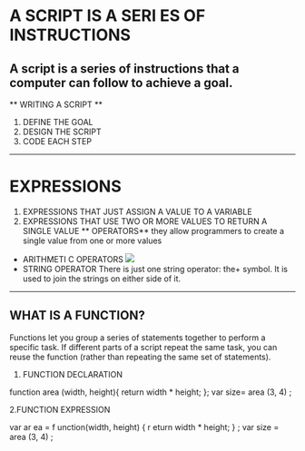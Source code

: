 # A SCRIPT IS A SERI ES OF INSTRUCTIONS
   A script is a series of instructions that a
   computer can follow to achieve a goal. 
-----------------------------------------------
** WRITING A SCRIPT **
1. DEFINE THE GOAL
2. DESIGN THE SCRIPT
3. CODE EACH STEP 
----------------------------------------------
# EXPRESSIONS
1. EXPRESSIONS THAT JUST ASSIGN A
VALUE TO A VARIABLE
2. EXPRESSIONS THAT USE TWO OR
MORE VALUES TO RETURN A
SINGLE VALUE 
** OPERATORS** 
they allow programmers to
create a single value from one or more values
 * ARITHMETI C OPERATORS 
![](https://www.devopsschool.com/blog/wp-content/uploads/2020/07/JavaScript-Arithmatic-Operators.png)
* STRING OPERATOR 
There is just one string operator: the+ symbol.
It is used to join the strings on either side of it.
----------------------------------------------
## WHAT IS A FUNCTION? 
Functions let you group a series of statements together to perform a
specific task. If different parts of a script repeat the same task, you can
reuse the function (rather than repeating the same set of statements). 
1. FUNCTION DECLARATION 

function area (width, height){
return width * height;
};
var size= area (3, 4) ;



2.FUNCTION EXPRESSION 


var ar ea = f unction(width, height) {
r eturn width * height;
} ;
var size = area (3, 4) ;
